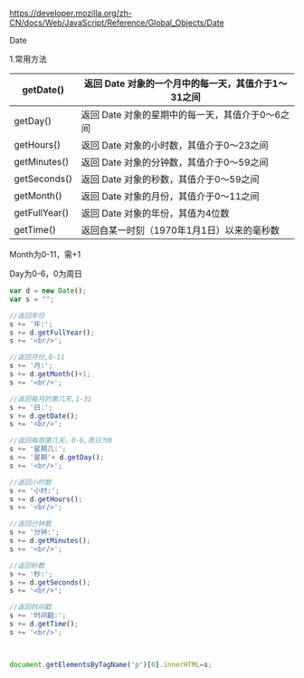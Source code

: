 https://developer.mozilla.org/zh-CN/docs/Web/JavaScript/Reference/Global_Objects/Date



Date

1.常用方法

| getDate() | 返回 Date 对象的一个月中的每一天，其值介于1～31之间 |
| - | - |
| getDay() | 返回 Date 对象的星期中的每一天，其值介于0～6之间 |
| getHours() | 返回 Date 对象的小时数，其值介于0～23之间 |
| getMinutes() | 返回 Date 对象的分钟数，其值介于0～59之间 |
| getSeconds() | 返回 Date 对象的秒数，其值介于0～59之间 |
| getMonth() | 返回 Date 对象的月份，其值介于0～11之间 |
| getFullYear() | 返回 Date 对象的年份，其值为4位数 |
| getTime() | 返回自某一时刻（1970年1月1日）以来的毫秒数 |


Month为0-11，需+1

Day为0-6，0为周日

```javascript
var d = new Date();
var s = "";

//返回年份
s += '年:';
s += d.getFullYear();
s += '<br/>';

//返回月份,0-11
s += '月:';
s += d.getMonth()+1;
s += '<br/>';

//返回每月的第几天,1-31
s += '日:';
s += d.getDate();
s += '<br/>';

//返回每周第几天，0-6,周日为0
s += '星期几:';
s += '星期'+ d.getDay();
s += '<br/>';

//返回小时数
s += '小时:';
s += d.getHours();
s += '<br/>';

//返回分钟数
s += '分钟:';
s += d.getMinutes();
s += '<br/>';

//返回秒数
s += '秒:';
s += d.getSeconds();
s += '<br/>';

//返回时间戳
s += '时间戳:';
s += d.getTime();
s += '<br/>';



document.getElementsByTagName('p')[0].innerHTML=s;
```



